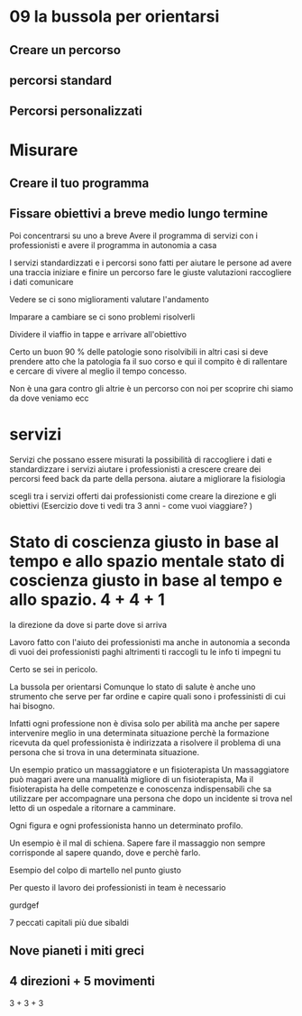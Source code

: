 # 09 la bussola per orientarsi 

## Creare un percorso
## percorsi standard 
## Percorsi personalizzati

# Misurare 

## Creare il tuo programma

## Fissare obiettivi a breve medio lungo termine

Poi concentrarsi su uno a breve
Avere il programma di servizi con i professionisti
e avere il programma in autonomia a casa
 
I servizi standardizzati e i percorsi sono fatti per aiutare le persone ad avere una traccia iniziare e finire un percorso fare le giuste valutazioni raccogliere i dati comunicare 

Vedere se ci sono miglioramenti valutare l'andamento

Imparare a cambiare se ci sono problemi risolverli 

Dividere il viaffio in tappe  e arrivare all'obiettivo

Certo un buon 90 % delle patologie sono risolvibili
in altri casi si deve prendere atto che la patologia fa il suo corso e qui il compito è di rallentare e cercare di vivere al meglio il tempo concesso.

Non è una gara contro gli altrie è un percorso con noi per scoprire chi siamo da dove veniamo ecc

# servizi
Servizi che possano essere misurati la possibilità di raccogliere i dati e standardizzare i servizi
aiutare i professionisti a crescere creare dei percorsi 
feed back da parte della persona. aiutare a migliorare la fisiologia 



scegli tra i servizi offerti dai professionisti
come creare la direzione e gli obiettivi (Esercizio dove ti vedi tra 3 anni - come vuoi viaggiare? )

# Stato di coscienza giusto in base al tempo e allo spazio mentale stato di coscienza giusto in base al tempo e allo spazio.  4 + 4 + 1 
la direzione da dove si parte dove si arriva


Lavoro fatto con l'aiuto dei professionisti ma anche in autonomia a seconda di vuoi dei professionisti paghi altrimenti ti raccogli tu le info ti impegni tu

Certo se sei in pericolo.

La bussola per orientarsi Comunque lo stato di salute è anche uno strumento che serve per far ordine e capire quali sono i professinisti di cui hai bisogno.

Infatti ogni professione non è divisa solo per abilità ma anche per sapere intervenire meglio in una determinata situazione perchè la formazione ricevuta da quel professionista è indirizzata a risolvere il problema di una persona che si trova in una determinata situazione.

Un esempio pratico un massaggiatore e un fisioterapista
Un massaggiatore può magari avere una manualità migliore di un fisioterapista, 
Ma il fisioterapista ha delle competenze e conoscenza indispensabili che sa utilizzare per accompagnare una persona che dopo un incidente si trova nel letto di un ospedale a ritornare a camminare.

Ogni figura e ogni professionista hanno un determinato profilo.

Un esempio è il mal di schiena.
Sapere fare il massaggio non sempre corrisponde al sapere quando, dove e perchè farlo.

Esempio del colpo di martello nel punto giusto

Per questo il lavoro dei professionisti in team è necessario


gurdgef 

7 peccati capitali più due sibaldi 


## Nove pianeti i miti greci 

## 4 direzioni + 5 movimenti
3 + 3 + 3
<!--stackedit_data:
eyJoaXN0b3J5IjpbLTUzMzQ2NjQ2NSwtOTI2ODU0Mzk2LDIyNj
c2OTk3MCwtMTQwNzI5NTAwMF19
-->